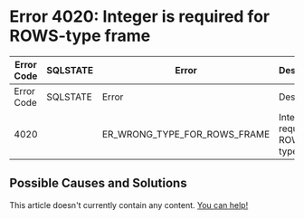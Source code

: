 
# Error 4020: Integer is required for ROWS-type frame


| Error Code | SQLSTATE | Error | Description |
| --- | --- | --- | --- |
| Error Code | SQLSTATE | Error | Description |
| 4020 |  | ER_WRONG_TYPE_FOR_ROWS_FRAME | Integer is required for ROWS-type frame |




## Possible Causes and Solutions


This article doesn't currently contain any content. [You can help!](/kb/en/writing-and-editing-knowledge-base-articles/)

